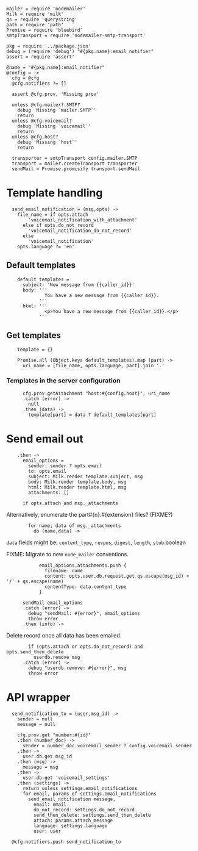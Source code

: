     mailer = require 'nodemailer'
    Milk = require 'milk'
    qs = require 'querystring'
    path = require 'path'
    Promise = require 'bluebird'
    smtpTransport = require 'nodemailer-smtp-transport'

    pkg = require '../package.json'
    debug = (require 'debug') "#{pkg.name}:email_notifier"
    assert = require 'assert'

    @name = "#{pkg.name}:email_notifier"
    @config = ->
      cfg = @cfg
      @cfg.notifiers ?= []

      assert @cfg.prov, 'Missing prov'

      unless @cfg.mailer?.SMTP?
        debug 'Missing `mailer.SMTP`'
        return
      unless @cfg.voicemail?
        debug 'Missing `voicemail`'
        return
      unless @cfg.host?
        debug 'Missing `host`'
        return

      transporter = smtpTransport config.mailer.SMTP
      transport = mailer.createTransport transporter
      sendMail = Promise.promisify transport.sendMail


Template handling
=================

      send_email_notification = (msg,opts) ->
        file_name = if opts.attach
            'voicemail_notification_with_attachment'
          else if opts.do_not_record
            'voicemail_notification_do_not_record'
          else
            'voicemail_notification'
        opts.language ?= 'en'

Default templates
-----------------

        default_templates =
          subject: 'New message from {{caller_id}}'
          body: '''
                  You have a new message from {{caller_id}}.
                '''
          html: '''
                  <p>You have a new message from {{caller_id}}.</p>
                '''

Get templates
-------------

        template = {}

        Promise.all (Object.keys default_templates).map (part) ->
          uri_name = [file_name, opts.language, part].join '.'

### Templates in the server configuration

          cfg.prov.getAttachment "host:#{config.host}", uri_name
          .catch (error) ->
            null
          .then (data) ->
            template[part] = data ? default_templates[part]

Send email out
==============

        .then ->
          email_options =
            sender: sender ? opts.email
            to: opts.email
            subject: Milk.render template.subject, msg
            body: Milk.render template.body, msg
            html: Milk.render template.html, msg
            attachments: []

          if opts.attach and msg._attachments

Alternatively, enumerate the part#{n}.#{extension} files? (FIXME?)

            for name, data of msg._attachments
              do (name,data) ->

`data` fields might be: `content_type`, `revpos`, `digest`, `length`, `stub`:boolean

FIXME: Migrate to new `node_mailer` conventions.

                email_options.attachments.push {
                  filename: name
                  content: opts.user.db.request.get qs.escape(msg_id) + '/' + qs.escape(name)
                  contentType: data.content_type
                }

          sendMail email_options
          .catch (error) ->
            debug "sendMail: #{error}", email_options
            throw error
          .then (info) ->

Delete record once all data has been emailed.

            if (opts.attach or opts.do_not_record) and opts.send_then_delete
              userdb.remove msg
          .catch (error) ->
            debug "userdb.remove: #{error}", msg
            throw error

API wrapper
===========

      send_notification_to = (user,msg_id) ->
        sender = null
        message = null

        cfg.prov.get "number:#{id}"
        .then (number_doc) ->
          sender = number_doc.voicemail_sender ? config.voicemail.sender
        .then ->
          user.db.get msg_id
        .then (msg) ->
          message = msg
        .then ->
          user.db.get 'voicemail_settings'
        .then (settings) ->
          return unless settings.email_notifications
          for email, params of settings.email_notifications
            send_email_notification message,
              email: email
              do_not_record: settings.do_not_record
              send_then_delete: settings.send_then_delete
              attach: params.attach_message
              language: settings.language
              user: user

      @cfg.notifiers.push send_notification_to
